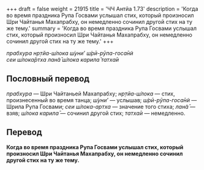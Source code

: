 +++
draft = false
weight = 21915
title = 'ЧЧ Антйа 1.73'
description = 'Когда во время праздника Рупа Госвами услышал стих, который произносил Шри Чайтанья Махапрабху, он немедленно сочинил другой стих на ту же тему.'
summary = 'Когда во время праздника Рупа Госвами услышал стих, который произносил Шри Чайтанья Махапрабху, он немедленно сочинил другой стих на ту же тему.'
+++

_прабхура нр̣тйа-ш́лока ш́уни’ ш́рӣ-рӯпа-госа̄н̃и  
сеи ш́лока̄ртха лан̃а̄ ш́лока карила̄ татха̄и_

## Пословный перевод

_прабхура_ — Шри Чайтаньей Махапрабху; _нр̣тйа_\-_ш́лока_ — стих, произнесенный во время танца; _ш́уни’_ — услышав; _ш́рӣ_\-_рӯпа_\-_госа̄н̃и_ — Шрила Рупа Госвами; _сеи_ _ш́лока_\-_артха_ — значение того стиха; _лан̃а̄_ — взяв; _ш́лока_ _карила̄_ — сочинил другой стих; _татха̄и_ — немедленно.

## Перевод

**Когда во время праздника Рупа Госвами услышал стих, который произносил Шри Чайтанья Махапрабху, он немедленно сочинил другой стих на ту же тему.**
